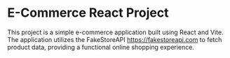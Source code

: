 # E-Commerce React Project

This project is a simple e-commerce application built using React and Vite. The application utilizes the FakeStoreAPI https://fakestoreapi.com
to fetch product data, providing a functional online shopping experience.
